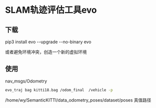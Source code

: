 # SLAM轨迹评估工具evo

## 下载

pip3 install evo --upgrade --no-binary evo

或者避免环境冲突，创造一个新的虚拟环境



## 使用

nav_msgs/Odometry

```bash
evo_traj bag kitti18.bag /odom_final  /vehicle -p
```

/home/wy/SemanticKITTI/data_odometry_poses/dataset/poses  真值路径

